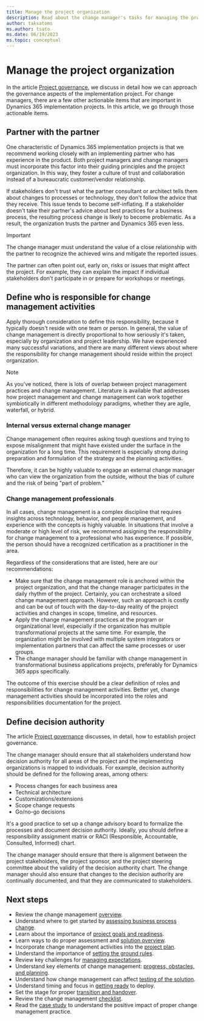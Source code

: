 ```yaml
---
title: Manage the project organization
description: Read about the change manager's tasks for managing the project organization during a Dynamics 365 implementation project. 
author: taksatoms
ms.author: tsato
ms.date: 06/19/2023
ms.topic: conceptual
---
```


# Manage the project organization

In the article [Project governance](project-governance.md), we discuss in detail how we can approach the governance aspects of the implementation project. For change managers, there are a few other actionable items that are important in Dynamics 365 implementation projects. In this article, we go through those actionable items.

## Partner with the partner

One characteristic of Dynamics 365 implementation projects is that we recommend working closely with an implementing partner who has experience in the product. Both project managers and change managers must incorporate this factor into their guiding principles and the project organization. In this way, they foster a culture of trust and collaboration instead of a bureaucratic customer/vendor relationship.

If stakeholders don't trust what the partner consultant or architect tells them about changes to processes or technology, they don't follow the advice that they receive. This issue tends to become self-inflating. If a stakeholder doesn't take their partner's advice about best practices for a business process, the resulting process change is likely to become problematic. As a result, the organization trusts the partner and Dynamics 365 even less.

> [!IMPORTANT]
> The change manager must understand the value of a close relationship with the partner to recognize the achieved wins and mitigate the reported issues.

The partner can often point out, early on, risks or issues that might affect the project. For example, they can explain the impact if individual stakeholders don't participate in or prepare for workshops or meetings.

## Define who is responsible for change management activities

Apply thorough consideration to define this responsibility, because it typically doesn't reside with one team or person. In general, the value of change management is directly proportional to how seriously it's taken, especially by organization and project leadership. We have experienced many successful variations, and there are many different views about where the responsibility for change management should reside within the project organization.

> [!NOTE]
> As you've noticed, there is lots of overlap between project management practices and change management. Literature is available that addresses how project management and change management can work together symbiotically in different methodology paradigms, whether they are agile, waterfall, or hybrid.

### Internal versus external change manager

Change management often requires asking tough questions and trying to expose misalignment that might have existed under the surface in the organization for a long time. This requirement is especially strong during preparation and formulation of the strategy and the planning activities.

Therefore, it can be highly valuable to engage an external change manager who can view the organization from the outside, without the bias of culture and the risk of being "part of problem."

### Change management professionals

In all cases, change management is a complex discipline that requires insights across technology, behavior, and people management, and experience with the concepts is highly valuable. In situations that involve a moderate or high level of risk, we recommend assigning the responsibility for change management to a professional who has experience. If possible, the person should have a recognized certification as a practitioner in the area.

Regardless of the considerations that are listed, here are our recommendations:

- Make sure that the change management role is anchored within the project organization, and that the change manager participates in the daily rhythm of the project. Certainly, you can orchestrate a siloed change management approach. However, such an approach is costly and can be out of touch with the day-to-day reality of the project activities and changes in scope, timeline, and resources.
- Apply the change management practices at the program or organizational level, especially if the organization has multiple transformational projects at the same time. For example, the organization might be involved with multiple system integrators or implementation partners that can affect the same processes or user groups.
- The change manager should be familiar with change management in transformational business applications projects, preferably for Dynamics 365 apps specifically.

The outcome of this exercise should be a clear definition of roles and responsibilities for change management activities. Better yet, change management activities should be incorporated into the roles and responsibilities documentation for the project.

## Define decision authority

The article [Project governance](project-governance.md) discusses, in detail, how to establish project governance.

The change manager should ensure that all stakeholders understand how decision authority for all areas of the project and the implementing organizations is mapped to individuals. For example, decision authority should be defined for the following areas, among others:

- Process changes for each business area
- Technical architecture
- Customizations/extensions
- Scope change requests
- Go/no-go decisions

It's a good practice to set up a change advisory board to formalize the processes and document decision authority. Ideally, you should define a responsibility assignment matrix or RACI (Responsible, Accountable, Consulted, Informed) chart.

The change manager should ensure that there is alignment between the project stakeholders, the project sponsor, and the project steering committee about the validity of the decision authority chart. The change manager should also ensure that changes to the decision authority are continually documented, and that they are communicated to stakeholders.

## Next steps

- Review the change management [overview](change-management.md).
- Understand where to get started by [assessing business process change](change-management-assessing-business-process-change.md).
- Learn about the importance of [project goals and readiness](change-management-project-goals-readiness.md).
- Learn ways to do proper assessment and [solution overview](change-management-solution-overiew.md).
- Incorporate change management activities into the [project plan](change-management-project-plan.md).
- Understand the importance of [setting the ground rules](change-management-set-ground-rules.md).
- Review key challenges for [managing expectations](change-management-manage-expectations.md).
- Understand key elements of change management: [progress, obstacles, and planning](change-management-progress-obstacles-planning.md).
- Understand how change management can affect [testing of the solution](change-management-test-solution.md).
- Understand timing and focus in [getting ready](change-management-get-ready.md) to deploy.
- Set the stage for proper [transition and handover](change-management-transition-handover.md).
- Review the change management [checklist](change-management-checklist.md).
- Read the [case study](change-management-case-study.md) to understand the positive impact of proper change management practice.
